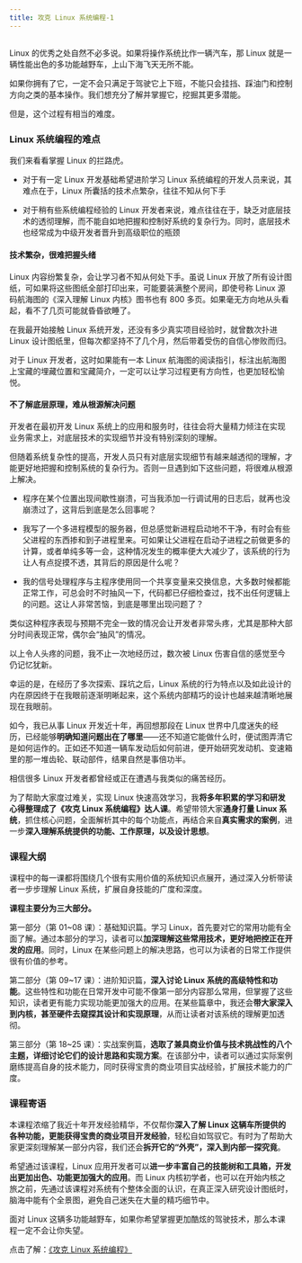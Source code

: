 ```yaml
---
title: 攻克 Linux 系统编程-1
---
```

<article id="topicContainer" class="column_content"><h2 class="topic_title"></h2><div><p>Linux 的优秀之处自然不必多说。如果将操作系统比作一辆汽车，那 Linux 就是一辆性能出色的多功能越野车，上山下海飞天无所不能。</p>
<p>如果你拥有了它，一定不会只满足于驾驶它上下班，不能只会挂挡、踩油门和控制方向之类的基本操作。我们想充分了解并掌握它，挖掘其更多潜能。</p>
<p>但是，这个过程有相当的难度。</p>
<h3 id="linux">Linux 系统编程的难点</h3>
<p>我们来看看掌握 Linux 的拦路虎。</p>
<ul>
<li><p>对于有一定 Linux 开发基础希望进阶学习 Linux 系统编程的开发人员来说，其难点在于，Linux 所囊括的技术点繁杂，往往不知从何下手</p></li>
<li><p>对于稍有些系统编程经验的 Linux 开发者来说，难点往往在于，缺乏对底层技术的透彻理解，而不能自如地把握和控制好系统的复杂行为。同时，底层技术也经常成为中级开发者晋升到高级职位的瓶颈</p></li>
</ul>
<h4 id="">技术繁杂，很难把握头绪</h4>
<p>Linux 内容纷繁复杂，会让学习者不知从何处下手。虽说 Linux 开放了所有设计图纸，可如果将这些图纸全部打印出来，可能要装满整个房间，即使号称 Linux 源码航海图的《深入理解 Linux 内核》图书也有 800 多页。如果毫无方向地从头看起，看不了几页可能就昏昏欲睡了。</p>
<p>在我最开始接触 Linux 系统开发，还没有多少真实项目经验时，就曾数次扑进 Linux 设计图纸里，但每次都坚持不了几个月，然后带着受伤的自信心惨败而归。</p>
<p>对于 Linux 开发者，这时如果能有一本 Linux 航海图的阅读指引，标注出航海图上宝藏的埋藏位置和宝藏简介，一定可以让学习过程更有方向性，也更加轻松愉悦。</p>
<h4 id="-1">不了解底层原理，难从根源解决问题</h4>
<p>开发者在最初开发 Linux 系统上的应用和服务时，往往会将大量精力倾注在实现业务需求上，对底层技术的实现细节并没有特别深刻的理解。</p>
<p>但随着系统复杂性的提高，开发人员只有对底层实现细节有越来越透彻的理解，才能更好地把握和控制系统的复杂行为。否则一旦遇到如下这些问题，将很难从根源上解决。</p>
<ul>
<li><p>程序在某个位置出现间歇性崩溃，可当我添加一行调试用的日志后，就再也没崩溃过了，这背后到底是怎么回事呢？</p></li>
<li><p>我写了一个多进程模型的服务器，但总感觉新进程启动地不干净，有时会有些父进程的东西掺和到子进程里来。可如果让父进程在启动子进程之前做更多的计算，或者单纯多等一会，这种情况发生的概率便大大减少了，该系统的行为让人有点捉摸不透，其背后的原因是什么呢？</p></li>
<li><p>我的信号处理程序与主程序使用同一个共享变量来交换信息，大多数时候都能正常工作，可总会时不时抽风一下，代码都已仔细检查过，找不出任何逻辑上的问题。这让人非常苦恼，到底是哪里出现问题了？</p></li>
</ul>
<p>类似这种程序表现与预期不完全一致的情况会让开发者非常头疼，尤其是那种大部分时间表现正常，偶尔会“抽风”的情况。</p>
<p>以上令人头疼的问题，我不止一次地经历过，数次被 Linux 伤害自信的感觉至今仍记忆犹新。</p>
<p>幸运的是，在经历了多次探索、踩坑之后，Linux 系统的行为特点以及如此设计的内在原因终于在我眼前逐渐明晰起来，这个系统内部精巧的设计也越来越清晰地展现在我眼前。</p>
<p>如今，我已从事 Linux 开发近十年，再回想那段在 Linux 世界中几度迷失的经历，已经能够<strong>明确知道问题出在了哪里</strong>——还不知道它能做什么时，便试图弄清它是如何运作的。正如还不知道一辆车发动后如何前进，便开始研究发动机、变速箱里的那一堆齿轮、联动部件，结果自然是事倍功半。</p>
<p>相信很多 Linux 开发者都曾经或正在遭遇与我类似的痛苦经历。</p>
<p>为了帮助大家度过难关，实现 Linux 快速高效学习，我<strong>将多年积累的学习和研发心得整理成了《攻克 Linux 系统编程》达人课</strong>。希望带领大家<strong>通身打量 Linux 系统</strong>，抓住核心问题，全面解析其中的每个功能点，再结合来自<strong>真实需求的案例</strong>，进一步<strong>深入理解系统提供的功能、工作原理，以及设计思想</strong>。</p>
<h3 id="-2">课程大纲</h3>
<p>课程中的每一课都将围绕几个很有实用价值的系统知识点展开，通过深入分析带读者一步步理解 Linux 系统，扩展自身技能的广度和深度。</p>
<p><strong>课程主要分为三大部分。</strong></p>
<p>第一部分（第 01~08 课）：基础知识篇。学习 Linux，首先要对它的常用功能有全面了解。通过本部分的学习，读者可以<strong>加深理解这些常用技术，更好地把控正在开发的应用</strong>。同时，Linux 在某些问题上的解决思路，也可以为读者的日常工作提供很有价值的参考。</p>
<p>第二部分（第 09~17 课）：进阶知识篇，<strong>深入讨论 Linux 系统的高级特性和功能</strong>。这些特性和功能在日常开发中可能不像第一部分内容那么常用，但掌握了这些知识，读者更有能力实现功能更加强大的应用。在某些篇章中，我还会<strong>带大家深入到内核，甚至硬件去窥探其设计和实现原理</strong>，从而让读者对该系统的理解更加透彻。</p>
<p>第三部分（第 18~25 课）：实战案例篇，<strong>选取了兼具商业价值与技术挑战性的八个主题，详细讨论它们的设计思路和实现方案</strong>。在该部分中，读者可以通过实际案例磨练提高自身的技术能力，同时获得宝贵的商业项目实战经验，扩展技术能力的广度。</p>
<h3 id="-3">课程寄语</h3>
<p>本课程浓缩了我近十年开发经验精华，不仅帮你<strong>深入了解 Linux 这辆车所提供的各种功能，更能获得宝贵的商业项目开发经验</strong>，轻松自如驾驭它。有时为了帮助大家更深刻理解某一部分内容，我们还会<strong>拆开它的“外壳”，深入到内部一探究竟</strong>。</p>
<p>希望通过该课程，Linux 应用开发者可以<strong>进一步丰富自己的技能树和工具箱，开发出更加出色、功能更加强大的应用</strong>。而 Linux 内核初学者，也可以在开始内核之旅之前，先通过该课程对系统有个整体全面的认识，在真正深入研究设计图纸时，脑海中能有个全景图，避免自己迷失在大量的精巧细节中。</p>
<p>面对 Linux 这辆多功能越野车，如果你希望掌握更加酷炫的驾驶技术，那么本课程一定不会让你失望。</p>
<p>点击了解：<a href="https://gitbook.cn/gitchat/column/5bfbbe9b7d496f13396961de?utm_source=ywtsd001">《攻克 Linux 系统编程》</a></p></div></article>